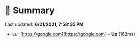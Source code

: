 # 📖 Summary
Last updated: **6/21/2021, 7:58:35 PM**

- `GET` [https://google.com](https://google.com) - **Up** (162ms)
